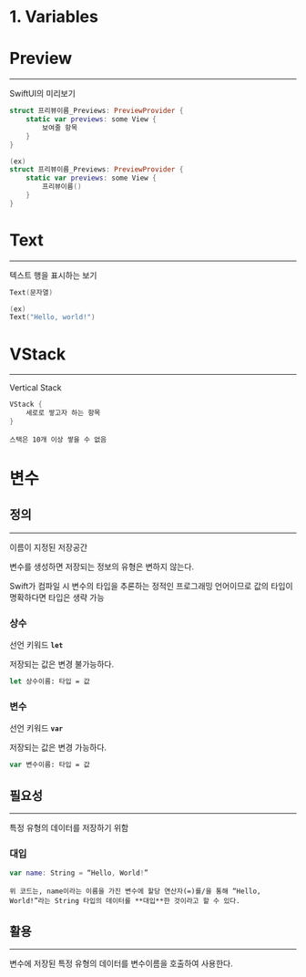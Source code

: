 # 1. Variables

# Preview

---

SwiftUI의 미리보기

```swift
struct 프리뷰이름_Previews: PreviewProvider {
    static var previews: some View {
        보여줄 항목
    }
}
```

```swift
(ex)
struct 프리뷰이름_Previews: PreviewProvider {
    static var previews: some View {
        프리뷰이름()
    }
}
```

# Text

---

텍스트 행을 표시하는 보기

```swift
Text(문자열)
```

```swift
(ex)
Text("Hello, world!")
```

# VStack

---

Vertical Stack

```swift
VStack {
    세로로 쌓고자 하는 항목
}
```

`스택은 10개 이상 쌓을 수 없음`

# 변수

## 정의

---

이름이 지정된 저장공간

변수를 생성하면 저장되는 정보의 유형은 변하지 않는다.

Swift가 컴파일 시 변수의 타입을 추론하는 정적인 프로그래밍 언어이므로 값의 타입이 명확하다면 타입은 생략 가능

### 상수

선언 키워드 **`let`**

저장되는 값은 변경 불가능하다.

```swift
let 상수이름: 타입 = 값
```

### 변수

선언 키워드 **`var`**

저장되는 값은 변경 가능하다.

```swift
var 변수이름: 타입 = 값
```

## 필요성

---

특정 유형의 데이터를 저장하기 위함

### 대입

```swift
var name: String = “Hello, World!”
```

`위 코드는, name이라는 이름을 가진 변수에 할당 연산자(=)를/을 통해 “Hello, World!”라는 String 타입의 데이터를 **대입**한 것이라고 할 수 있다.`

## 활용

---

변수에 저장된 특정 유형의 데이터를 변수이름을 호출하여 사용한다.
